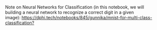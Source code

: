 <p>Note on Neural Networks for Classification (in this notebook, we will building a neural network&nbsp;to recognize a correct digit in a given image):&nbsp;<a href="https://dphi.tech/notebooks/845/gunnika/mnist-for-multi-class-classification?" target="_blank">https://dphi.tech/notebooks/845/gunnika/mnist-for-multi-class-classification?</a></p>